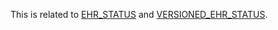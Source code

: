 This is related to [EHR_STATUS](https://specifications.openehr.org/releases/RM/latest/ehr.html#_ehr_status_class) and [VERSIONED_EHR_STATUS](https://specifications.openehr.org/releases/RM/latest/ehr.html#_versioned_ehr_status_class).

<SchemaDefinition schemaRef="#/components/schemas/EhrStatus" />
<SchemaDefinition schemaRef="#/components/schemas/VersionedEhrStatus" />
